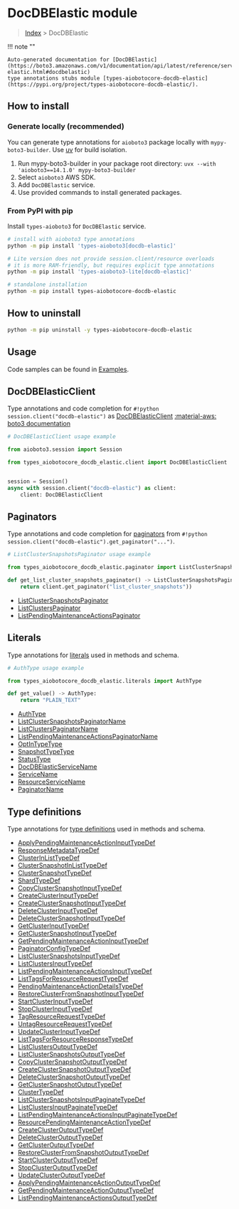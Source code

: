 # DocDBElastic module

> [Index](../README.md) > DocDBElastic


!!! note ""

    Auto-generated documentation for [DocDBElastic](https://boto3.amazonaws.com/v1/documentation/api/latest/reference/services/docdb-elastic.html#docdbelastic)
    type annotations stubs module [types-aiobotocore-docdb-elastic](https://pypi.org/project/types-aiobotocore-docdb-elastic/).

## How to install

### Generate locally (recommended)

You can generate type annotations for `aioboto3` package locally with `mypy-boto3-builder`.
Use [uv](https://docs.astral.sh/uv/getting-started/installation/) for build isolation.

1. Run mypy-boto3-builder in your package root directory: `uvx --with 'aioboto3==14.1.0' mypy-boto3-builder`
1. Select `aioboto3` AWS SDK.
1. Add `DocDBElastic` service.
1. Use provided commands to install generated packages.



### From PyPI with pip

Install `types-aioboto3` for `DocDBElastic` service.

```bash
# install with aioboto3 type annotations
python -m pip install 'types-aioboto3[docdb-elastic]'

# Lite version does not provide session.client/resource overloads
# it is more RAM-friendly, but requires explicit type annotations
python -m pip install 'types-aioboto3-lite[docdb-elastic]'

# standalone installation
python -m pip install types-aiobotocore-docdb-elastic
```



## How to uninstall

```bash
python -m pip uninstall -y types-aiobotocore-docdb-elastic
```

## Usage

Code samples can be found in [Examples](./usage.md).

## DocDBElasticClient

Type annotations and code completion for  `#!python session.client("docdb-elastic")` as [DocDBElasticClient](./client.md)
[:material-aws: boto3 documentation](https://boto3.amazonaws.com/v1/documentation/api/latest/reference/services/docdb-elastic.html#DocDBElastic.Client)

```python
# DocDBElasticClient usage example

from aioboto3.session import Session

from types_aiobotocore_docdb_elastic.client import DocDBElasticClient


session = Session()
async with session.client("docdb-elastic") as client:
    client: DocDBElasticClient
```


## Paginators

Type annotations and code completion for
[paginators](./paginators.md)
from `#!python session.client("docdb-elastic").get_paginator("...")`.

```python
# ListClusterSnapshotsPaginator usage example

from types_aiobotocore_docdb_elastic.paginator import ListClusterSnapshotsPaginator

def get_list_cluster_snapshots_paginator() -> ListClusterSnapshotsPaginator:
    return client.get_paginator("list_cluster_snapshots"))
```

- [ListClusterSnapshotsPaginator](./paginators.md#listclustersnapshotspaginator)
- [ListClustersPaginator](./paginators.md#listclusterspaginator)
- [ListPendingMaintenanceActionsPaginator](./paginators.md#listpendingmaintenanceactionspaginator)








## Literals

Type annotations for [literals](./literals.md) used in methods and schema.

```python
# AuthType usage example

from types_aiobotocore_docdb_elastic.literals import AuthType

def get_value() -> AuthType:
    return "PLAIN_TEXT"
```

- [AuthType](./literals.md#authtype)
- [ListClusterSnapshotsPaginatorName](./literals.md#listclustersnapshotspaginatorname)
- [ListClustersPaginatorName](./literals.md#listclusterspaginatorname)
- [ListPendingMaintenanceActionsPaginatorName](./literals.md#listpendingmaintenanceactionspaginatorname)
- [OptInTypeType](./literals.md#optintypetype)
- [SnapshotTypeType](./literals.md#snapshottypetype)
- [StatusType](./literals.md#statustype)
- [DocDBElasticServiceName](./literals.md#docdbelasticservicename)
- [ServiceName](./literals.md#servicename)
- [ResourceServiceName](./literals.md#resourceservicename)
- [PaginatorName](./literals.md#paginatorname)




## Type definitions

Type annotations for [type definitions](./type_defs.md) used in methods and schema.

- [ApplyPendingMaintenanceActionInputTypeDef](./type_defs.md#applypendingmaintenanceactioninputtypedef)
- [ResponseMetadataTypeDef](./type_defs.md#responsemetadatatypedef)
- [ClusterInListTypeDef](./type_defs.md#clusterinlisttypedef)
- [ClusterSnapshotInListTypeDef](./type_defs.md#clustersnapshotinlisttypedef)
- [ClusterSnapshotTypeDef](./type_defs.md#clustersnapshottypedef)
- [ShardTypeDef](./type_defs.md#shardtypedef)
- [CopyClusterSnapshotInputTypeDef](./type_defs.md#copyclustersnapshotinputtypedef)
- [CreateClusterInputTypeDef](./type_defs.md#createclusterinputtypedef)
- [CreateClusterSnapshotInputTypeDef](./type_defs.md#createclustersnapshotinputtypedef)
- [DeleteClusterInputTypeDef](./type_defs.md#deleteclusterinputtypedef)
- [DeleteClusterSnapshotInputTypeDef](./type_defs.md#deleteclustersnapshotinputtypedef)
- [GetClusterInputTypeDef](./type_defs.md#getclusterinputtypedef)
- [GetClusterSnapshotInputTypeDef](./type_defs.md#getclustersnapshotinputtypedef)
- [GetPendingMaintenanceActionInputTypeDef](./type_defs.md#getpendingmaintenanceactioninputtypedef)
- [PaginatorConfigTypeDef](./type_defs.md#paginatorconfigtypedef)
- [ListClusterSnapshotsInputTypeDef](./type_defs.md#listclustersnapshotsinputtypedef)
- [ListClustersInputTypeDef](./type_defs.md#listclustersinputtypedef)
- [ListPendingMaintenanceActionsInputTypeDef](./type_defs.md#listpendingmaintenanceactionsinputtypedef)
- [ListTagsForResourceRequestTypeDef](./type_defs.md#listtagsforresourcerequesttypedef)
- [PendingMaintenanceActionDetailsTypeDef](./type_defs.md#pendingmaintenanceactiondetailstypedef)
- [RestoreClusterFromSnapshotInputTypeDef](./type_defs.md#restoreclusterfromsnapshotinputtypedef)
- [StartClusterInputTypeDef](./type_defs.md#startclusterinputtypedef)
- [StopClusterInputTypeDef](./type_defs.md#stopclusterinputtypedef)
- [TagResourceRequestTypeDef](./type_defs.md#tagresourcerequesttypedef)
- [UntagResourceRequestTypeDef](./type_defs.md#untagresourcerequesttypedef)
- [UpdateClusterInputTypeDef](./type_defs.md#updateclusterinputtypedef)
- [ListTagsForResourceResponseTypeDef](./type_defs.md#listtagsforresourceresponsetypedef)
- [ListClustersOutputTypeDef](./type_defs.md#listclustersoutputtypedef)
- [ListClusterSnapshotsOutputTypeDef](./type_defs.md#listclustersnapshotsoutputtypedef)
- [CopyClusterSnapshotOutputTypeDef](./type_defs.md#copyclustersnapshotoutputtypedef)
- [CreateClusterSnapshotOutputTypeDef](./type_defs.md#createclustersnapshotoutputtypedef)
- [DeleteClusterSnapshotOutputTypeDef](./type_defs.md#deleteclustersnapshotoutputtypedef)
- [GetClusterSnapshotOutputTypeDef](./type_defs.md#getclustersnapshotoutputtypedef)
- [ClusterTypeDef](./type_defs.md#clustertypedef)
- [ListClusterSnapshotsInputPaginateTypeDef](./type_defs.md#listclustersnapshotsinputpaginatetypedef)
- [ListClustersInputPaginateTypeDef](./type_defs.md#listclustersinputpaginatetypedef)
- [ListPendingMaintenanceActionsInputPaginateTypeDef](./type_defs.md#listpendingmaintenanceactionsinputpaginatetypedef)
- [ResourcePendingMaintenanceActionTypeDef](./type_defs.md#resourcependingmaintenanceactiontypedef)
- [CreateClusterOutputTypeDef](./type_defs.md#createclusteroutputtypedef)
- [DeleteClusterOutputTypeDef](./type_defs.md#deleteclusteroutputtypedef)
- [GetClusterOutputTypeDef](./type_defs.md#getclusteroutputtypedef)
- [RestoreClusterFromSnapshotOutputTypeDef](./type_defs.md#restoreclusterfromsnapshotoutputtypedef)
- [StartClusterOutputTypeDef](./type_defs.md#startclusteroutputtypedef)
- [StopClusterOutputTypeDef](./type_defs.md#stopclusteroutputtypedef)
- [UpdateClusterOutputTypeDef](./type_defs.md#updateclusteroutputtypedef)
- [ApplyPendingMaintenanceActionOutputTypeDef](./type_defs.md#applypendingmaintenanceactionoutputtypedef)
- [GetPendingMaintenanceActionOutputTypeDef](./type_defs.md#getpendingmaintenanceactionoutputtypedef)
- [ListPendingMaintenanceActionsOutputTypeDef](./type_defs.md#listpendingmaintenanceactionsoutputtypedef)

